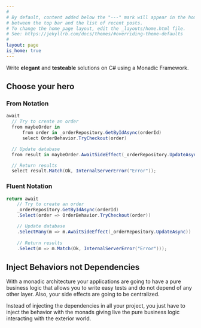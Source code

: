 ```yaml
---
#
# By default, content added below the "---" mark will appear in the home page
# between the top bar and the list of recent posts.
# To change the home page layout, edit the _layouts/home.html file.
# See: https://jekyllrb.com/docs/themes/#overriding-theme-defaults
#
layout: page
is_home: true
---
```


Write **elegant** and **testeable** solutions on C# using a Monadic Framework.

## Choose your hero

### From Notation

  ```csharp
  await 
    // Try to create an order
    from maybeOrder in
        from order in _orderRepository.GetByIdAsync(orderId)
        select OrderBehavior.TryCheckout(order)

    // Update database
    from result in maybeOrder.AwaitSideEffect(_orderRepository.UpdateAsync)

    // Return results
    select result.Match(Ok, InternalServerError("Error"));
  ```

### Fluent Notation

  ```csharp
  return await 
      // Try to create an order
      _orderRepository.GetByIdAsync(orderId)    
      .Select(order => OrderBehavior.TryCheckout(order))

      // Update database
      .SelectMany(m => m.AwaitSideEffect(_orderRepository.UpdateAsync))
      
      // Return results
      .Select(m => m.Match(Ok, InternalServerError("Error")));
  ```

## Inject Behaviors not Dependencies

  With a monadic architecture your applications are going to have a pure business logic that allows you to write easy tests and do not depend of any other layer. Also, your side effects are going to be centralized.

  Instead of injecting the dependencies in all your project, you just have to inject the behavior with the monads giving live the pure business logic interacting with the exterior world.
